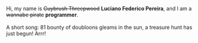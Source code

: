 Hi, my name is ~~Guybrush Threepwood~~ **Luciano Federico Pereira**, and I am a ~~wannabe pirate~~ **programmer**.<br><br>A short song: 81 bounty of doubloons gleams in the sun, a treasure hunt has just begun! Arrr!
